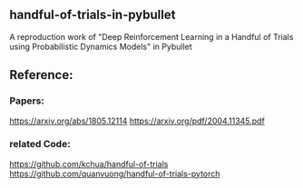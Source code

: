 ## handful-of-trials-in-pybullet  
A reproduction work of "Deep Reinforcement Learning in a Handful of Trials using Probabilistic Dynamics Models" in Pybullet  

## Reference: 

### Papers: 
https://arxiv.org/abs/1805.12114
https://arxiv.org/pdf/2004.11345.pdf
### related Code:
https://github.com/kchua/handful-of-trials
https://github.com/quanvuong/handful-of-trials-pytorch
